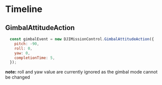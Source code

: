 # Timeline

## GimbalAttitudeAction
```javascript
  const gimbalEvent = new DJIMissionControl.GimbalAttitudeAction({
    pitch: -90,
    roll: 0,
    yaw: 0,
    completionTime: 5,
  });
```
**note:** roll and yaw value are currently ignored as the gimbal mode cannot be changed
